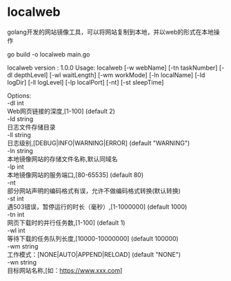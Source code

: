 # localweb
golang开发的网站镜像工具，可以将网站复制到本地，并以web的形式在本地操作

go build -o localweb main.go

localweb version : 1.0.0
Usage: localweb [-w webName] [-tn taskNumber] [-dl depthLevel] [-wl waitLength] [-wm workMode] [-ln localName] [-ld logDir] [-ll logLevel] [-lp localPort] [-nt] [-st sleepTime]

Options:    
  -dl int    
          Web网页链接的深度,[1-100] (default 2)    
  -ld string    
        日志文件存储目录    
  -ll string    
        日志级别,[DEBUG|INFO|WARNING|ERROR] (default "WARNING")    
  -ln string    
        本地镜像网站的存储文件名称,默认同域名    
  -lp int    
        本地镜像网站的服务端口,[80-65535] (default 80)    
  -nt    
        部分网站声明的编码格式有误，允许不做编码格式转换(默认转换)    
  -st int    
        遇503错误，暂停运行的时长（毫秒）,[1-1000000] (default 1000)    
  -tn int    
        网页下载时的并行任务数,[1-100] (default 1)    
  -wl int    
        等待下载的任务队列长度,[10000-10000000] (default 100000)    
  -wm string    
        工作模式：[NONE|AUTO|APPEND|RELOAD] (default "NONE")    
  -wn string    
        目标网站名称,[如：https://www.xxx.com]    
